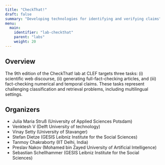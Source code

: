 ```yaml
---
title: "CheckThat!"
draft: false
summary: "Developing technologies for identifying and verifying claims"
menu:
  main:
    identifier: "lab-checkthat"
    parent: "labs"
    weight: 20
---
```


## Overview

The 9th edition of the CheckThat! lab at CLEF targets three tasks: (i) scientific web discourse, (ii) generating full-fact-checking articles, and (iii) fact-checking numerical and temporal claims. These tasks represent challenging classification and retrieval problems, including multilingual settings.

## Organizers

- Julia Maria Struß (University of Applied Sciences Potsdam)
- Venktesh V (Delft University of technology)
- Vinay Setty (University of Stavanger)
- Stefan Dietze (GESIS Leibniz Institute for the Social Sciences)
- Tanmoy Chakraborty (IIT Delhi, India)
- Preslav Nakov (Mohamed bin Zayed University of Artificial Intelligence)
- Sebastian Schellhammer (GESIS Leibniz Institute for the Social Sciences) 
